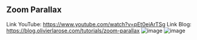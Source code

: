 ## Zoom Parallax
Link YouTube: https://www.youtube.com/watch?v=pEt0eiArTSg
Link Blog: https://blog.olivierlarose.com/tutorials/zoom-parallax
![image](https://github.com/user-attachments/assets/fdcbedd6-49b4-492a-bdc5-9005ecfeb481)
![image](https://github.com/user-attachments/assets/69a0727f-08a7-4081-bb68-a4705a101a70)

